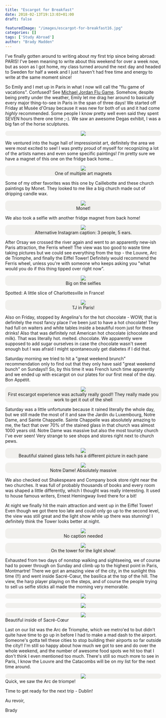 ```yaml
---
title: "Escargot for Breakfast"
date: 2018-02-13T19:13:03+01:00
draft: false

featuredImage: "/images/escargot-for-breakfast16.jpg"
categories: []
tags: ['Study Abroad']
author: "Brady Madden"
---
```

I've finally gotten around to writing about my first trip since being abroad: PARIS! I've been meaning to write about this weekend for over a week now, but as soon as I got home, my class turned around the next day and headed to Sweden for half a week and I just haven't had free time and energy to write at the same moment since! 

<!--more-->

So Emily and I met up in Paris in what I now will call the "flu game of vacations". Confused? See <a target="_blank" href="https://en.wikipedia.org/wiki/1997_NBA_Finals#Game_5:_The_Flu_Game">Michael Jordan Flu Game</a>. Somehow, despite being pretty under the weather, Emily let me drag her around to basically every major thing-to-see in Paris in the span of three days! We started off Friday at Musée d'Orsay because it was new for both of us and it had come _highly_ recommended. Some people I know pretty well even said they spent SEVEN hours there one time ;-). We saw an awesome Degas exhibit, I was a big fan of the horse sculptures.

<p>
	<div style="width:100%;text-align:center;border-radius:10px;background-color:#f1f0ed">
		<img style="max-width:100%;max-height:400px" src="/images/escargot-for-breakfast.jpg"/>
	</div>
</p>

We ventured into the huge hall of impressionist art, definitely the area we were most excited to see! I was pretty proud of myself for recognizing a lot of the artists names and even some specific paintings! I'm pretty sure we have a magnet of this one on the fridge back home...

<p>
	<div style="width:100%;text-align:center;border-radius:10px;background-color:#f1f0ed">
		<img style="max-width:100%;max-height:400px" src="/images/escargot-for-breakfast19.jpg"/>
		<div class="caption">
			One of multiple art magnets
		</div>
	</div>
</p>

Some of my other favorites was this one by Caillebotte and these church paintings by Monet. They looked to me like a big church made out of dripping candle wax.

<p>
	<div style="width:100%;text-align:center;border-radius:10px;background-color:#f1f0ed">
		<img style="max-width:100%;max-height:400px" src="/images/escargot-for-breakfast1.jpg"/>
		<div class="caption">
			Monet!
		</div>
	</div>
</p>

We also took a selfie with another fridge magnet from back home!
<p>
	<div style="width:100%;text-align:center;border-radius:10px;background-color:#f1f0ed">
		<img style="max-width:100%;max-height:400px" src="/images/escargot-for-breakfast8.jpg"/>
		<div class="caption">
			Alternative Instagram caption: 3 people, 5 ears.
		</div>
	</div>
</p>

After Orsay we crossed the river again and went to an apparently new-ish Paris attraction, the Ferris wheel! The view was too good to waste time taking pictures but we could see everything from the top - the Louvre, Arc de Triomphe, and finally the Eiffel Tower! Definitely would recommend the Ferris wheel, unless you're with someone who keeps asking you "what would you do if this thing tipped over right now". 

<p>
	<div style="width:100%;text-align:center;border-radius:10px;background-color:#f1f0ed">
		<img style="max-width:100%;max-height:400px" src="/images/escargot-for-breakfast4.jpg"/>
		<div class="caption">
			Big on the selfies
		</div>
	</div>
</p>

Spotted: A little slice of Charlottesville in France! 

<p>
	<div style="width:100%;text-align:center;border-radius:10px;background-color:#f1f0ed">
		<img style="max-width:100%;max-height:400px" src="/images/escargot-for-breakfast18.jpg"/>
		<div class="caption">
			TJ in Paris!
		</div>
	</div>
</p>

Also on Friday, stopped by Angelina's for the hot chocolate - WOW, that is definitely the most fancy place I've been just to have a hot chocolate! They had full on waiters and white tables inside a beautiful room just for these drinks! Also that was definitely not American hot chocolate (chocolate and milk). That was literally hot. melted. chocolate. We apparently were supposed to add sugar ourselves in case the chocolate wasn't sweet enough but I was afraid I might spontaneously get diabetes if I did that.


Saturday morning we tried to hit a "great weekend brunch" recommendation only to find out that they only have said "great weekend bunch" on Sundays!! So, by this time it was French lunch time apparently and we ended up with escargot on our plates for our first meal of the day. Bon Appétit.

<p>
	<div style="width:100%;text-align:center;border-radius:10px;background-color:#f1f0ed">
		<img style="max-width:100%;max-height:400px" src="/images/escargot-for-breakfast13.jpg"/>
		<div class="caption">
			First escargot experience was actually really good!! They really made you work to get it out of the shell
		</div>
	</div>
</p>

Saturday was a little unfortunate because it rained literally the whole day, but we still made the most of it and saw the Jardin du Luxembourg, Notre Dame, and Sainte Chappelle. Sainte Chappelle was absolutely amazing to me, the fact that over 70% of the stained glass in that church was almost 1000 years old. Notre Dame was massive but also the most touristy church I've ever seen! Very strange to see shops and stores right next to church pews. 

<p>
	<div style="width:100%;text-align:center;border-radius:10px;background-color:#f1f0ed">
		<img style="max-width:100%;max-height:400px" src="/images/escargot-for-breakfast6.jpg"/>
		<div class="caption">
			Beautiful stained glass tells has a different picture in each pane
		</div>
	</div>
</p>
<p>
	<div style="width:100%;text-align:center;border-radius:10px;background-color:#f1f0ed">
		<img style="max-width:100%;max-height:400px" src="/images/escargot-for-breakfast7.jpg"/>
		<div class="caption">
			Notre Dame! Absolutely massive
		</div>
	</div>
</p>

We also checked out Shakespeare and Company book store right near the two churches. It was full of probably thousands of books and every room was shaped a little differently, which I thought was really interesting. It used to house famous writers, Ernest Hemingway lived there for a bit! 

At night we finally hit the main attraction and went up in the Eiffel Tower! Even though we got there too late and could only go up to the second level, the view was still great and the light show while up there was stunning! I definitely think the Tower looks better at night.

<p>
	<div style="width:100%;text-align:center;border-radius:10px;background-color:#f1f0ed">
		<img style="max-width:100%;max-height:400px" src="/images/escargot-for-breakfast11.jpg"/>
		<div class="caption">
			No caption needed
		</div>
	</div>
</p>
<p>
	<div style="width:100%;text-align:center;border-radius:10px;background-color:#f1f0ed">
		<img style="max-width:100%;max-height:400px" src="/images/escargot-for-breakfast15.jpg"/>
		<div class="caption">
			On the tower for the light show!
		</div>
	</div>
</p>

Exhausted from two days of nonstop walking and sightseeing, we of course had to power through on Sunday and climb up to the highest point in Paris, Montmartre! There we got an amazing view of the city, in the sunlight this time (!!) and went inside Sacré-Cœur, the basilica at the top of the hill. The view, the harp player playing on the steps, and of course the people trying to sell us selfie sticks all made the morning very memorable.

<p>
	<div style="width:100%;text-align:center;border-radius:10px;background-color:#f1f0ed">
		<img style="max-width:100%;max-height:400px" src="/images/escargot-for-breakfast2.jpg"/>
	</div>
</p>
<p>
	<div style="width:100%;text-align:center;border-radius:10px;background-color:#f1f0ed">
		<img style="max-width:100%;max-height:400px" src="/images/escargot-for-breakfast10.jpg"/>
	</div>
</p>
<p>
	<div style="width:100%;text-align:center;border-radius:10px;background-color:#f1f0ed">
		<img style="max-width:100%;max-height:400px" src="/images/escargot-for-breakfast12.jpg"/>
	</div>
	<div class="caption">
		Beautiful inside of Sacré-Cœur
	</div>
</p>

Last on our list was the Arc de Triomphe, which we metro'ed to but didn't quite have time to go up in before I had to make a mad dash to the airport. Someone's gotta tell these cities to stop building their airports so far outside the city!! I'm still so happy about how much we got to see and do over the whole weekend, and the number of awesome food spots we hit too that I don't think I even mentioned too much. There's still so much more to see in Paris, I know the Louvre and the Catacombs will be on my list for the next time around.

<p>
	<div style="width:100%;text-align:center;border-radius:10px;background-color:#f1f0ed">
		<img style="max-width:100%;max-height:400px" src="/images/escargot-for-breakfast14.jpg"/>
	</div>
	<div class="caption">
		Quick, we saw the Arc de triompe!
	</div>
</p>

Time to get ready for the next trip - Dublin!

Au revoir,

Brady


